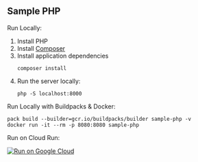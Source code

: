 Sample PHP
-----------

Run Locally:
1. Install PHP
1. Install [Composer](https://getcomposer.org/download/)
1. Install application dependencies
    ```
    composer install
    ```
1. Run the server locally:
    ```
    php -S localhost:8000
    ```

Run Locally with Buildpacks & Docker:
```
pack build --builder=gcr.io/buildpacks/builder sample-php -v
docker run -it --rm -p 8080:8080 sample-php
```

Run on Cloud Run:

[![Run on Google Cloud](https://deploy.cloud.run/button.svg)](https://deploy.cloud.run)